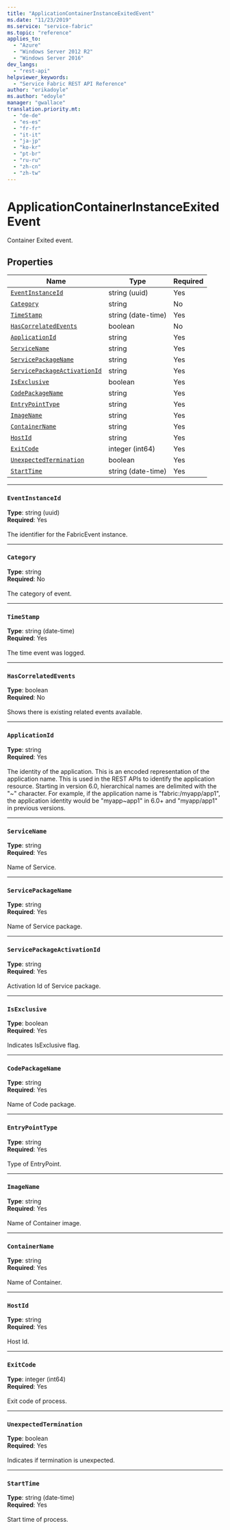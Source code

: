 ```yaml
---
title: "ApplicationContainerInstanceExitedEvent"
ms.date: "11/23/2019"
ms.service: "service-fabric"
ms.topic: "reference"
applies_to: 
  - "Azure"
  - "Windows Server 2012 R2"
  - "Windows Server 2016"
dev_langs: 
  - "rest-api"
helpviewer_keywords: 
  - "Service Fabric REST API Reference"
author: "erikadoyle"
ms.author: "edoyle"
manager: "gwallace"
translation.priority.mt: 
  - "de-de"
  - "es-es"
  - "fr-fr"
  - "it-it"
  - "ja-jp"
  - "ko-kr"
  - "pt-br"
  - "ru-ru"
  - "zh-cn"
  - "zh-tw"
---
```

# ApplicationContainerInstanceExitedEvent

Container Exited event.

## Properties
| Name | Type | Required |
| --- | --- | --- |
| [`EventInstanceId`](#eventinstanceid) | string (uuid) | Yes |
| [`Category`](#category) | string | No |
| [`TimeStamp`](#timestamp) | string (date-time) | Yes |
| [`HasCorrelatedEvents`](#hascorrelatedevents) | boolean | No |
| [`ApplicationId`](#applicationid) | string | Yes |
| [`ServiceName`](#servicename) | string | Yes |
| [`ServicePackageName`](#servicepackagename) | string | Yes |
| [`ServicePackageActivationId`](#servicepackageactivationid) | string | Yes |
| [`IsExclusive`](#isexclusive) | boolean | Yes |
| [`CodePackageName`](#codepackagename) | string | Yes |
| [`EntryPointType`](#entrypointtype) | string | Yes |
| [`ImageName`](#imagename) | string | Yes |
| [`ContainerName`](#containername) | string | Yes |
| [`HostId`](#hostid) | string | Yes |
| [`ExitCode`](#exitcode) | integer (int64) | Yes |
| [`UnexpectedTermination`](#unexpectedtermination) | boolean | Yes |
| [`StartTime`](#starttime) | string (date-time) | Yes |

____
### `EventInstanceId`
__Type__: string (uuid) <br/>
__Required__: Yes<br/>
<br/>
The identifier for the FabricEvent instance.

____
### `Category`
__Type__: string <br/>
__Required__: No<br/>
<br/>
The category of event.

____
### `TimeStamp`
__Type__: string (date-time) <br/>
__Required__: Yes<br/>
<br/>
The time event was logged.

____
### `HasCorrelatedEvents`
__Type__: boolean <br/>
__Required__: No<br/>
<br/>
Shows there is existing related events available.

____
### `ApplicationId`
__Type__: string <br/>
__Required__: Yes<br/>
<br/>
The identity of the application. This is an encoded representation of the application name. This is used in the REST APIs to identify the application resource.
Starting in version 6.0, hierarchical names are delimited with the "\~" character. For example, if the application name is "fabric:/myapp/app1",
the application identity would be "myapp\~app1" in 6.0+ and "myapp/app1" in previous versions.


____
### `ServiceName`
__Type__: string <br/>
__Required__: Yes<br/>
<br/>
Name of Service.

____
### `ServicePackageName`
__Type__: string <br/>
__Required__: Yes<br/>
<br/>
Name of Service package.

____
### `ServicePackageActivationId`
__Type__: string <br/>
__Required__: Yes<br/>
<br/>
Activation Id of Service package.

____
### `IsExclusive`
__Type__: boolean <br/>
__Required__: Yes<br/>
<br/>
Indicates IsExclusive flag.

____
### `CodePackageName`
__Type__: string <br/>
__Required__: Yes<br/>
<br/>
Name of Code package.

____
### `EntryPointType`
__Type__: string <br/>
__Required__: Yes<br/>
<br/>
Type of EntryPoint.

____
### `ImageName`
__Type__: string <br/>
__Required__: Yes<br/>
<br/>
Name of Container image.

____
### `ContainerName`
__Type__: string <br/>
__Required__: Yes<br/>
<br/>
Name of Container.

____
### `HostId`
__Type__: string <br/>
__Required__: Yes<br/>
<br/>
Host Id.

____
### `ExitCode`
__Type__: integer (int64) <br/>
__Required__: Yes<br/>
<br/>
Exit code of process.

____
### `UnexpectedTermination`
__Type__: boolean <br/>
__Required__: Yes<br/>
<br/>
Indicates if termination is unexpected.

____
### `StartTime`
__Type__: string (date-time) <br/>
__Required__: Yes<br/>
<br/>
Start time of process.
